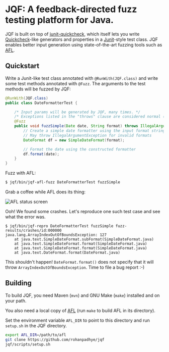 # JQF: A feedback-directed fuzz testing platform for Java. 

JQF is built on top of [junit-quickcheck](https://github.com/pholser/junit-quickcheck), which itself lets you write [Quickcheck](http://www.cse.chalmers.se/~rjmh/QuickCheck/manual.html)-like generators and properties in a [Junit](http://junit.org)-style test class. JQF enables better input generation using state-of-the-art fuzzing tools such as [AFL](http://lcamtuf.coredump.cx/afl). 

## Quickstart

Write a Junit-like test class annotated with `@RunWith(JQF.class)` and write some test methods annotated with `@Fuzz`. The arguments to the test methods will be fuzzed by JQF:

```java
@RunWith(JQF.class)
public class DateFormatterTest {

    /* Input params will be generated by JQF, many times. */
    /* Exceptions listed in the "throws" clause are considered normal (tests will pass on throw) */
    @Fuzz
    public void fuzzSimple(Date date, String format) throws IllegalArgumentException {
        // Create a simple date formatter using the input format string
        // May throw IllegalArgumentException for invalid formats
        DateFormat df = new SimpleDateFormat(format);

        // Format the date using the constructed formatter
        df.format(date);
    }
}
```


Fuzz with AFL:
```bash
$ jqf/bin/jqf-afl-fuzz DateFormatterTest fuzzSimple
```

Grab a coffee while AFL does its thing:

![AFL status screen](https://raw.githubusercontent.com/wiki/rohanpadhye/jqf/images/AFL-DateFormatter.png?token=AECYMpic7QZ24GarENgw-UNtuD8c93kHks5aOG25wA%3D%3D)

Ooh! We found some crashes. Let's reproduce one such test case and see what the error was.

```
$ jqf/bin/jqf-repro DateFormatterTest fuzzSimple fuzz-results/crashes/id:000000
java.lang.ArrayIndexOutOfBoundsException: 127
	at java.text.SimpleDateFormat.subFormat(SimpleDateFormat.java)
	at java.text.SimpleDateFormat.format(SimpleDateFormat.java)
	at java.text.SimpleDateFormat.format(SimpleDateFormat.java)
	at java.text.DateFormat.format(DateFormat.java)
```

This shouldn't happen! `DateFormat.format()` does not specify that it will throw `ArrayIndexOutOfBoundsException`. Time to file a bug report :-)


## Building 

To build JQF, you need Maven (`mvn`) and GNU Make (`make`) installed and on your path. 

You also need a local copy of [AFL](lcamtuf.coredump.cx/afl) (run `make` to build AFL in its directory). 

Set the environment variable `AFL_DIR` to point to this directory and run `setup.sh` in the JQF directory.

```bash
export AFL_DIR=/path/to/afl
git clone https://github.com/rohanpadhye/jqf
jqf/scripts/setup.sh 
```
